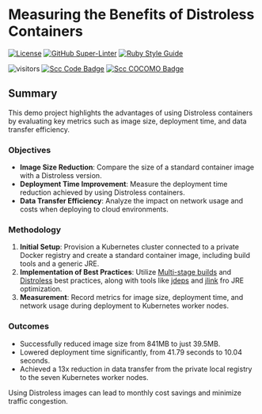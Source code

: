 # Measuring the Benefits of Distroless Containers

<!-- markdown-link-check-disable-next-line -->

[![License](https://img.shields.io/badge/License-Apache%202.0-blue.svg)](https://opensource.org/licenses/Apache-2.0)
[![GitHub Super-Linter](https://github.com/electrocucaracha/k8s-Distroless-demo/workflows/Lint%20Code%20Base/badge.svg)](https://github.com/marketplace/actions/super-linter)
[![Ruby Style Guide](https://img.shields.io/badge/code_style-rubocop-brightgreen.svg)](https://github.com/rubocop/rubocop)

<!-- markdown-link-check-disable-next-line -->

![visitors](https://visitor-badge.laobi.icu/badge?page_id=electrocucaracha.k8s-Distroless-demo)
[![Scc Code Badge](https://sloc.xyz/github/electrocucaracha/k8s-Distroless-demo?category=code)](https://github.com/boyter/scc/)
[![Scc COCOMO Badge](https://sloc.xyz/github/electrocucaracha/k8s-Distroless-demo?category=cocomo)](https://github.com/boyter/scc/)

## Summary

This demo project highlights the advantages of using Distroless containers by evaluating key metrics such as image size, deployment time, and data transfer efficiency.

### Objectives

- **Image Size Reduction**: Compare the size of a standard container image with a Distroless version.
- **Deployment Time Improvement**: Measure the deployment time reduction achieved by using Distroless containers.
- **Data Transfer Efficiency**: Analyze the impact on network usage and costs when deploying to cloud environments.

### Methodology

1. **Initial Setup**: Provision a Kubernetes cluster connected to a private Docker registry and create a standard container image, including build tools and a generic JRE.
1. **Implementation of Best Practices**: Utilize [Multi-stage builds][1] and [Distroless][2] best practices, along with tools like [jdeps][3] and [jlink][4] fro JRE optimization.
1. **Measurement**: Record metrics for image size, deployment time, and network usage during deployment to Kubernetes worker nodes.

### Outcomes

- Successfully reduced image size from 841MB to just 39.5MB.
- Lowered deployment time significantly, from 41.79 seconds to 10.04 seconds.
- Achieved a 13x reduction in data transfer from the private local registry to the seven Kubernetes worker nodes.

Using Distroless images can lead to monthly cost savings and minimize traffic congestion.

[1]: https://docs.docker.com/build/building/multi-stage/
[2]: https://github.com/GoogleContainerTools/distroless
[3]: https://dev.java/learn/jvm/tools/core/jdeps/
[4]: https://dev.java/learn/jvm/tools/core/jlink/
